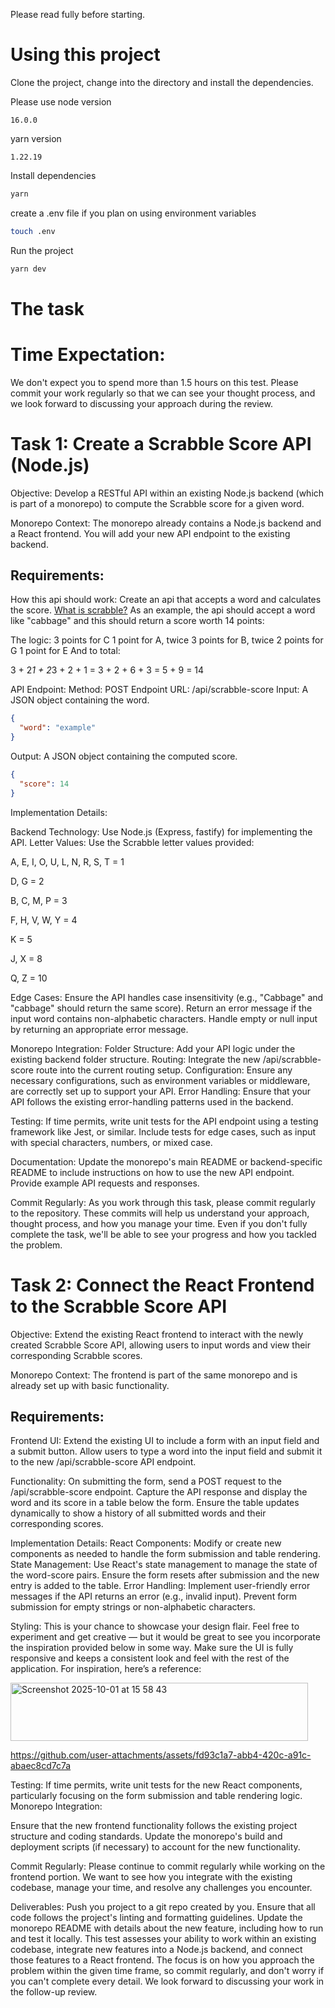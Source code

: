 Please read fully before starting.

# Using this project

Clone the project, change into the directory and install the dependencies.

Please use
node version
```
16.0.0
```
yarn version
```
1.22.19
```

Install dependencies 
```bash
yarn
```

create a .env file if you plan on using environment variables
```bash
touch .env
```

Run the project
```bash
yarn dev
```

# The task

# Time Expectation:
We don't expect you to spend more than 1.5 hours on this test. Please commit your work regularly so that we can see your thought process, and we look forward to discussing your approach during the review.

# Task 1: Create a Scrabble Score API (Node.js)
Objective:
Develop a RESTful API within an existing Node.js backend (which is part of a monorepo) to compute the Scrabble score for a given word.

Monorepo Context:
The monorepo already contains a Node.js backend and a React frontend.
You will add your new API endpoint to the existing backend.

## Requirements:
How this api should work:
Create an api that accepts a word and calculates the score. 
[What is scrabble?](https://en.wikipedia.org/wiki/Scrabble)
As an example, the api should accept a word like "cabbage" and this should return a score worth 14 points:

The logic:
3 points for C
1 point for A, twice
3 points for B, twice
2 points for G
1 point for E
And to total:

3 + 2*1 + 2*3 + 2 + 1
= 3 + 2 + 6 + 3
= 5 + 9
= 14

API Endpoint:
Method: POST
Endpoint URL: /api/scrabble-score
Input: A JSON object containing the word.

```json
{
  "word": "example"
}
```

Output: A JSON object containing the computed score.
```json
{
  "score": 14
}
```

Implementation Details:

Backend Technology: Use Node.js (Express, fastify) for implementing the API.
Letter Values: Use the Scrabble letter values provided:

A, E, I, O, U, L, N, R, S, T = 1 

D, G = 2 

B, C, M, P = 3 

F, H, V, W, Y = 4 

K = 5 

J, X = 8 

Q, Z = 10

Edge Cases:
Ensure the API handles case insensitivity (e.g., "Cabbage" and "cabbage" should return the same score).
Return an error message if the input word contains non-alphabetic characters.
Handle empty or null input by returning an appropriate error message.

Monorepo Integration:
Folder Structure: Add your API logic under the existing backend folder structure.
Routing: Integrate the new /api/scrabble-score route into the current routing setup.
Configuration: Ensure any necessary configurations, such as environment variables or middleware, are correctly set up to support your API.
Error Handling: Ensure that your API follows the existing error-handling patterns used in the backend.

Testing:
If time permits, write unit tests for the API endpoint using a testing framework like Jest, or similar.
Include tests for edge cases, such as input with special characters, numbers, or mixed case.

Documentation:
Update the monorepo's main README or backend-specific README to include instructions on how to use the new API endpoint.
Provide example API requests and responses.

Commit Regularly:
As you work through this task, please commit regularly to the repository. These commits will help us understand your approach, thought process, and how you manage your time. Even if you don't fully complete the task, we'll be able to see your progress and how you tackled the problem.

# Task 2: Connect the React Frontend to the Scrabble Score API
Objective:
Extend the existing React frontend to interact with the newly created Scrabble Score API, allowing users to input words and view their corresponding Scrabble scores.

Monorepo Context:
The frontend is part of the same monorepo and is already set up with basic functionality.


## Requirements:

Frontend UI:
Extend the existing UI to include a form with an input field and a submit button.
Allow users to type a word into the input field and submit it to the new /api/scrabble-score API endpoint.

Functionality:
On submitting the form, send a POST request to the /api/scrabble-score endpoint.
Capture the API response and display the word and its score in a table below the form.
Ensure the table updates dynamically to show a history of all submitted words and their corresponding scores.

Implementation Details:
React Components: Modify or create new components as needed to handle the form submission and table rendering.
State Management: Use React's state management to manage the state of the word-score pairs. Ensure the form resets after submission and the new entry is added to the table.
Error Handling: Implement user-friendly error messages if the API returns an error (e.g., invalid input). Prevent form submission for empty strings or non-alphabetic characters.

Styling:
This is your chance to showcase your design flair. Feel free to experiment and get creative — but it would be great to see you incorporate the inspiration provided below in some way.
Make sure the UI is fully responsive and keeps a consistent look and feel with the rest of the application.
For inspiration, here’s a reference:

<img width="476" height="93" alt="Screenshot 2025-10-01 at 15 58 43" src="https://github.com/user-attachments/assets/f0e47694-2f68-4a72-9191-174622f71c4a" />

https://github.com/user-attachments/assets/fd93c1a7-abb4-420c-a91c-abaec8cd7c7a

Testing:
If time permits, write unit tests for the new React components, particularly focusing on the form submission and table rendering logic.
Monorepo Integration:

Ensure that the new frontend functionality follows the existing project structure and coding standards.
Update the monorepo's build and deployment scripts (if necessary) to account for the new functionality.

Commit Regularly:
Please continue to commit regularly while working on the frontend portion. We want to see how you integrate with the existing codebase, manage your time, and resolve any challenges you encounter.

Deliverables:
Push you project to a git repo created by you.
Ensure that all code follows the project's linting and formatting guidelines.
Update the monorepo README with details about the new feature, including how to run and test it locally.
This test assesses your ability to work within an existing codebase, integrate new features into a Node.js backend, and connect those features to a React frontend. The focus is on how you approach the problem within the given time frame, so commit regularly, and don't worry if you can't complete every detail. We look forward to discussing your work in the follow-up review.
